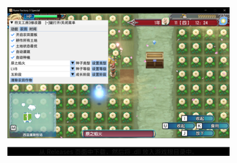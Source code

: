 <div align="center">
  <img src="assets/images/demo.png" alt="" width="600px"></div>
<br />
<div align="center" style="background-color: black;">从 Releases 页面中下载，然后将 .dll 放入游戏根目录中。</div>
